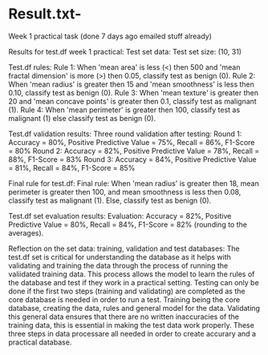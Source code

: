 # Result.txt-
Week 1 practical task (done 7 days ago emailed stuff already) 

Results for test.df week 1 practical:
Test set data:
Test set size: (10, 31)

Test.df rules:
Rule 1: When 'mean area' is less (<) then 500 and  'mean fractal dimension' is more (>) then 0.05, classify test as benign (0).
Rule 2: When 'mean radius' is greater then 15 and 'mean smoothness' is less then 0.10, classify test as benign (0).
Rule 3: When 'mean texture' is greater then 20 and 'mean concave points' is greater then 0.1, classify test as malignant (1).
Rule 4: When 'mean perimeter' is greater then 100, classify test as malignant (1) else classify test as benign (0).

Test.df validation results:
Three round validation after testing:
Round 1: Accuracy = 80%, Positive Predictive Value = 75%, Recall = 86%, F1-Score = 80%
Round 2: Accuracy = 82%, Positive Predictive Value = 78%, Recall = 88%, F1-Score = 83%
Round 3: Accuracy = 84%, Positive Predictive Value = 81%, Recall = 84%, F1-Score = 85%

Final rule for test.df:
Final rule: When 'mean radius' is greater then 18, mean perimeter is greater then 100, and mean smoothness is less then 0.08, classify test as malignant (1). Else, classify test as benign (0).

Test.df set evaluation results:
Evaluation: Accuracy = 82%, Positive Predictive Value = 80%, Recall = 84%, F1-Score = 82% (rounding to the averages).

Reflection on the set data: training, validation and test databases:
The test.df set is critical for understanding the database as it helps with validating and training the data through the process of running the valiidated training data. 
This process allows the model to learn the rules of the database and test if they work in a practical setting. Testing can only be done if the first two steps (training and validating)
are completed as the core database is needed in order to run a test. Training being the core database, creating the data, rules and general model for the data. Validating this 
general data ensures that there are no written inaccuracies of the training data, this is essential in making the test data work properly. These three steps in data processare all needed in order to create accurary and a practical database.
